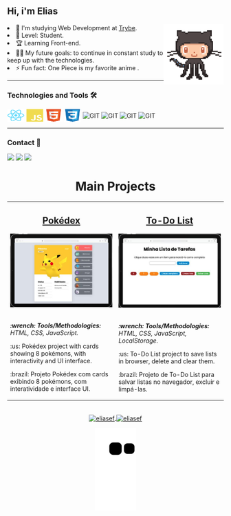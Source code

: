 ## Hi, i'm Elias

<div align="center">
  <img align="right" alt="GIF" height="140px" src="https://raw.githubusercontent.com/flaviofilipe/flaviofilipe/main/assets/github.gif"/>
  <div align="left" style="display: inline_block">
    <li> 💚 I'm studying Web Development at <a href="https://betrybe.com">Trybe</a>.</li>
    <li> 💎 Level: Student.
    <li> 🏆 Learning Front-end.</li>
    <li> 💪🏼 My future goals: to continue in constant study to keep up with the technologies.
    <li> ⚡ Fun fact: One Piece is my favorite anime  .
  </div>
</div>

---

### Technologies and Tools 🛠️

<div>
  <img align="center" alt="React" height="30" width="40" src="https://raw.githubusercontent.com/devicons/devicon/master/icons/react/react-original.svg">
  <img align="center" alt="Js" height="30" width="40" src="https://raw.githubusercontent.com/devicons/devicon/master/icons/javascript/javascript-plain.svg">
  <img align="center" alt="HTML" height="30" width="40" src="https://raw.githubusercontent.com/devicons/devicon/master/icons/html5/html5-original.svg">
  <img align="center" alt="CSS" height="30" width="40" src="https://raw.githubusercontent.com/devicons/devicon/master/icons/css3/css3-original.svg">
  <img align="center" alt="GIT" height="30" width="30" src="https://git-scm.com/images/logos/downloads/Git-Icon-1788C.png">
  <img align="center" alt="GIT" height="30" width="30" src="https://cdn-icons-png.flaticon.com/512/6124/6124995.png">
  <img align="center" alt="GIT" height="30" width="36" src="https://cdn.freebiesupply.com/logos/thumbs/2x/visual-studio-code-logo.png">
  <img align="center" alt="GIT" height="30" width="36" src="https://getbootstrap.com/docs/5.2/assets/brand/bootstrap-logo-shadow.png">

---

### Contact 📝

   <a href="https://www.linkedin.com/in/eliasef/" target="_blank"><img src="https://img.shields.io/badge/LinkedIn-0077B5?style=for-the-badge&logo=linkedin&logoColor=white" target="_blank"></a>
<a href = "mailto:eliasef0305@gmail.com"><img src="https://img.shields.io/badge/-Gmail-%23333?style=for-the-badge&logo=gmail&logoColor=white" target="_blank"></a>
  <a href="https://www.instagram.com/eliasef_/" target="_blank"><img src="https://img.shields.io/badge/Instagram-E4405F?style=for-the-badge&logo=instagram&logoColor=white" target="_blank"></a>

<h1 align="center">Main Projects</h1>
  
<div align="center">
<table>
  <tr>
   <td valign="top" width="50%">
      <h2 align="center"><a href="https://eliasef.github.io/pokedex/">Pokédex</a></h2>
      <a href="https://eliasef.github.io/pokedex/"><img width="100%" src="./images/pokedex.jpg" alt="Project-preview" /></a>
      <br>
      <br>
      <p><em><strong>:wrench: Tools/Methodologies:</strong> HTML, CSS, JavaScript.</em></p>
      <p>:us: Pokédex project with cards showing 8 pokémons, with interactivity and UI interface.</p>
      <p>:brazil: Projeto Pokédex com cards exibindo 8 pokémons, com interatividade e interface UI.</p>
    </td>
    <td valign="top" width="50%">
      <h2 align="center"><a href="https://eliasef.github.io/to-do-list/">To-Do List</a></h2>
      <a href="https://eliasef.github.io/to-do-list/"><img width="100%" src="./images/todo-list.jpg" alt="Project-preview" /></a>
      <br>
      <br>
      <p><em><strong>:wrench: Tools/Methodologies:</strong> HTML, CSS, JavaScript, LocalStorage.</em></p>
      <p>:us: To-Do List project to save lists in browser, delete and clear them.</p>
      <p>:brazil: Projeto de To-Do List para salvar listas no navegador, excluir e limpá-las.</p>
    </td>
</table>
<br>
  </div>
  
<div align="center"> 
     <a href="https://github.com/eliasef">
  <img align="center" width="400px" src="https://github-readme-stats.vercel.app/api?username=eliasef&show_icons=true&theme=react" alt="eliasef" />
</a>
<a href="https://github.com/eliasef">
  <img align="center" width="336px" src="https://github-readme-stats.vercel.app/api/top-langs/?username=eliasef&layout=compact&theme=react" alt="eliasef" />
</a>
    

![Snake animation](https://github.com/rafaballerini/rafaballerini/blob/output/github-contribution-grid-snake.svg)
